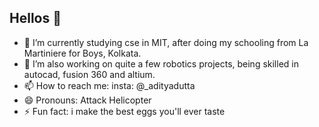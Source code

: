 ## Hellos 👋

- 🔭 I’m currently studying cse in MIT, after doing my schooling from La Martiniere for Boys, Kolkata.
- 👯 I’m also working on quite a few robotics projects, being skilled in autocad, fusion 360 and altium.
- 📫 How to reach me: insta: @_adityadutta
- 😄 Pronouns: Attack Helicopter
- ⚡ Fun fact: i make the best eggs you'll ever taste

